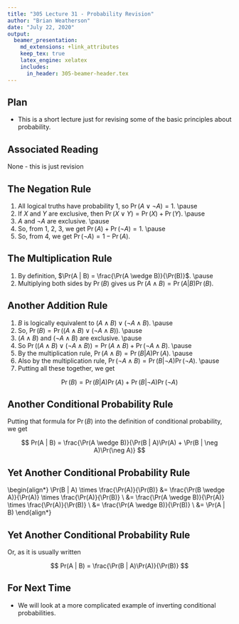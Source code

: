 ```yaml
---
title: "305 Lecture 31 - Probability Revision"
author: "Brian Weatherson"
date: "July 22, 2020"
output: 
  beamer_presentation:
    md_extensions: +link_attributes
    keep_tex: true
    latex_engine: xelatex
    includes:
      in_header: 305-beamer-header.tex
---
```


## Plan

- This is a short lecture just for revising some of the basic principles about probability.

## Associated Reading

None - this is just revision

## The Negation Rule

1. All logical truths have probability 1, so $\Pr(A \vee \neg A) = 1$. \pause
2. If $X$ and $Y$ are exclusive, then $\Pr(X \vee Y) = \Pr(X) + \Pr(Y)$. \pause
3. $A$ and $\neg A$ are exclusive. \pause
4. So, from 1, 2, 3, we get $\Pr(A) + \Pr(\neg A) = 1$. \pause
5. So, from 4, we get $\Pr(\neg A) = 1 - \Pr(A)$.

## The Multiplication Rule

1. By definition, $\Pr(A | B) = \frac{\Pr(A \wedge B)}{\Pr(B)}$. \pause
2. Multiplying both sides by $\Pr(B)$ gives us $\Pr(A \wedge B) = \Pr(A | B)\Pr(B)$.

## Another Addition Rule

1. $B$ is logically equivalent to $(A \wedge B) \vee (\neg A \wedge B)$. \pause
2. So, $\Pr(B) = \Pr((A \wedge B) \vee (\neg A \wedge B))$. \pause
3. $(A \wedge B)$ and $(\neg A \wedge B)$ are exclusive. \pause
4. So $\Pr((A \wedge B) \vee (\neg A \wedge B)) = \Pr(A \wedge B) + \Pr(\neg A \wedge B)$. \pause
5. By the multiplication rule, $\Pr(A \wedge B) = \Pr(B | A)\Pr(A)$. \pause
6. Also by the multiplication rule, $\Pr(\neg A \wedge B) = \Pr(B | \neg A)\Pr(\neg A)$. \pause
7. Putting all these together, we get

$$
\Pr(B) = \Pr(B | A)\Pr(A) + \Pr(B | \neg A)\Pr(\neg A)
$$

## Another Conditional Probability Rule

Putting that formula for $\Pr(B)$ into the definition of conditional probability, we get

$$
Pr(A | B) = \frac{\Pr(A \wedge B)}{\Pr(B | A)\Pr(A) + \Pr(B | \neg A)\Pr(\neg A)}
$$

## Yet Another Conditional Probability Rule

\begin{align*}
\Pr(B | A) \times \frac{\Pr(A)}{\Pr(B)} &= \frac{\Pr(B \wedge A)}{\Pr(A)}  \times \frac{\Pr(A)}{\Pr(B)} \\
 &= \frac{\Pr(A \wedge B)}{\Pr(A)}  \times \frac{\Pr(A)}{\Pr(B)}  \\
 &= \frac{\Pr(A \wedge B)}{\Pr(B)} \\
 &= \Pr(A | B)
\end{align*}

## Yet Another Conditional Probability Rule

Or, as it is usually written

$$
Pr(A | B) = \frac{\Pr(B | A)\Pr(A)}{\Pr(B)}
$$

## For Next Time

- We will look at a more complicated example of inverting conditional probabilities.

